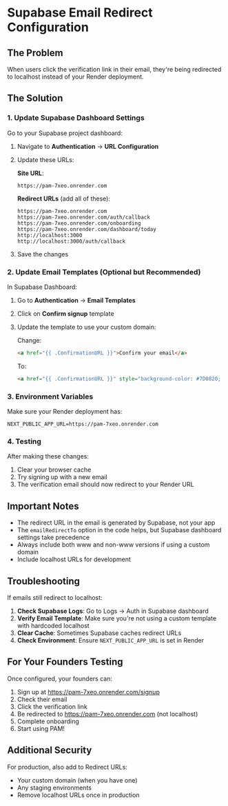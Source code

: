 # Supabase Email Redirect Configuration

## The Problem
When users click the verification link in their email, they're being redirected to localhost instead of your Render deployment.

## The Solution

### 1. Update Supabase Dashboard Settings

Go to your Supabase project dashboard:

1. Navigate to **Authentication** → **URL Configuration**
2. Update these URLs:

   **Site URL**:
   ```
   https://pam-7xeo.onrender.com
   ```

   **Redirect URLs** (add all of these):
   ```
   https://pam-7xeo.onrender.com
   https://pam-7xeo.onrender.com/auth/callback
   https://pam-7xeo.onrender.com/onboarding
   https://pam-7xeo.onrender.com/dashboard/today
   http://localhost:3000
   http://localhost:3000/auth/callback
   ```

3. Save the changes

### 2. Update Email Templates (Optional but Recommended)

In Supabase Dashboard:

1. Go to **Authentication** → **Email Templates**
2. Click on **Confirm signup** template
3. Update the template to use your custom domain:

   Change:
   ```html
   <a href="{{ .ConfirmationURL }}">Confirm your email</a>
   ```

   To:
   ```html
   <a href="{{ .ConfirmationURL }}" style="background-color: #7D0820; color: white; padding: 12px 24px; text-decoration: none; border-radius: 8px; display: inline-block;">Verify Email & Get Started</a>
   ```

### 3. Environment Variables

Make sure your Render deployment has:
```
NEXT_PUBLIC_APP_URL=https://pam-7xeo.onrender.com
```

### 4. Testing

After making these changes:

1. Clear your browser cache
2. Try signing up with a new email
3. The verification email should now redirect to your Render URL

## Important Notes

- The redirect URL in the email is generated by Supabase, not your app
- The `emailRedirectTo` option in the code helps, but Supabase dashboard settings take precedence
- Always include both www and non-www versions if using a custom domain
- Include localhost URLs for development

## Troubleshooting

If emails still redirect to localhost:

1. **Check Supabase Logs**: Go to Logs → Auth in Supabase dashboard
2. **Verify Email Template**: Make sure you're not using a custom template with hardcoded localhost
3. **Clear Cache**: Sometimes Supabase caches redirect URLs
4. **Check Environment**: Ensure `NEXT_PUBLIC_APP_URL` is set in Render

## For Your Founders Testing

Once configured, your founders can:
1. Sign up at https://pam-7xeo.onrender.com/signup
2. Check their email
3. Click the verification link
4. Be redirected to https://pam-7xeo.onrender.com (not localhost)
5. Complete onboarding
6. Start using PAM!

## Additional Security

For production, also add to Redirect URLs:
- Your custom domain (when you have one)
- Any staging environments
- Remove localhost URLs once in production
